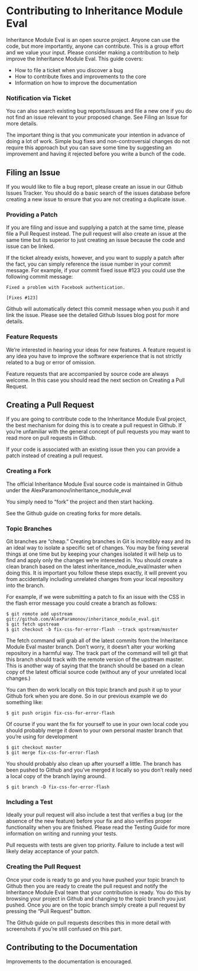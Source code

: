 Contributing to Inheritance Module Eval
==========================
Inheritance Module Eval is an open source project. Anyone can use the code, but more importantly, anyone can contribute. This is a
 group effort and we value your input. Please consider making a contribution to help improve the Inheritance Module Eval. This
 guide covers:

* How to file a ticket when you discover a bug
* How to contribute fixes and improvements to the core
* Information on how to improve the documentation

### Notification via Ticket

You can also search existing bug reports/issues and file a new one if you do not find an issue relevant to your
 proposed change. See Filing an Issue for more details.

The important thing is that you communicate your intention in advance of doing a lot of work. Simple bug fixes and
 non-controversial changes do not require this approach but you can save some time by suggesting an improvement and
 having it rejected before you write a bunch of the code.

## Filing an Issue

If you would like to file a bug report, please create an issue in our Github Issues Tracker. You should do a basic
 search of the issues database before creating a new issue to ensure that you are not creating a duplicate issue.

### Providing a Patch

If you are filing and issue and supplying a patch at the same time, please file a Pull Request instead. The pull
 request will also create an issue at the same time but its superior to just creating an issue because the code and
 issue can be linked.

If the ticket already exists, however, and you want to supply a patch after the fact,
 you can simply reference the issue number in your commit message. For example, if your commit fixed issue #123 you
 could use the following commit message:

    Fixed a problem with Facebook authentication.

    [Fixes #123]
Github will automatically detect this commit message when you push it and link the issue. Please see the detailed
 Github Issues blog post for more details.

### Feature Requests

We’re interested in hearing your ideas for new features. A feature request is any idea you have to improve the software experience that
 is not strictly related to a bug or error of omission.

Feature requests that are accompanied by source code are always welcome. In this case you should read the next
 section on Creating a Pull Request.

## Creating a Pull Request

If you are going to contribute code to the Inheritance Module Eval project, the best mechanism for doing this is to create a pull
 request in Github. If you’re unfamiliar with the general concept of pull requests you may want to read more on pull
 requests in Github.

If your code is associated with an existing issue then you can provide a patch instead of creating a pull request.

### Creating a Fork

The official Inheritance Module Eval source code is maintained in Github under the AlexParamonov/inheritance_module_eval

You simply need to “fork” the project and then start hacking.

See the Github guide on creating forks for more details.

### Topic Branches

Git branches are “cheap.” Creating branches in Git is incredibly easy and its an ideal way to isolate a specific set
 of changes. You may be fixing several things at one time but by keeping your changes isolated it will help us to
 find and apply only the changes we’re interested in. You should create a clean branch based on the latest
 inheritance_module_eval/master when doing this. It is important you follow these steps exactly,
 it will prevent you from accidentally including unrelated changes from your local repository into the branch.

For example, if we were submitting a patch to fix an issue with the CSS in the flash error message you could create
 a branch as follows:

    $ git remote add upstream git://github.com/AlexParamonov/inheritance_module_eval.git
    $ git fetch upstream
    $ git checkout -b fix-css-for-error-flash --track upstream/master

The fetch command will grab all of the latest commits from the Inheritance Module Eval master branch. Don’t worry,
 it doesn’t alter your working repository in a harmful way. The track part of the command will tell git that this
 branch should track with the remote version of the upstream master. This is another way of saying that the branch
 should be based on a clean copy of the latest official source code (without any of your unrelated local changes.)

You can then do work locally on this topic branch and push it up to your Github fork when you are done. So in our
 previous example we do something like:

    $ git push origin fix-css-for-error-flash

Of course if you want the fix for yourself to use in your own local code you should probably merge it down to your
 own personal master branch that you’re using for development

    $ git checkout master
    $ git merge fix-css-for-error-flash

You should probably also clean up after yourself a little. The branch has been pushed to Github and you’ve merged it
  locally so you don’t really need a local copy of the branch laying around.

    $ git branch -D fix-css-for-error-flash

### Including a Test

Ideally your pull request will also include a test that verifies a bug (or the absence of the new feature) before
 your fix and also verifies proper functionality when you are finished. Please read the Testing Guide for more
 information on writing and running your tests.

Pull requests with tests are given top priority. Failure to include a test will likely delay acceptance of your patch.

### Creating the Pull Request

Once your code is ready to go and you have pushed your topic branch to Github then you are ready to create the pull
 request and notify the Inheritance Module Eval team that your contribution is ready. You do this by browsing your project in
 Github and changing to the topic branch you just pushed. Once you are on the topic branch simply create a pull
 request by pressing the “Pull Request” button.

The Github guide on pull requests describes this in more detail with screenshots if you’re still confused on this
 part.

## Contributing to the Documentation
Improvements to the documentation is encouraged.